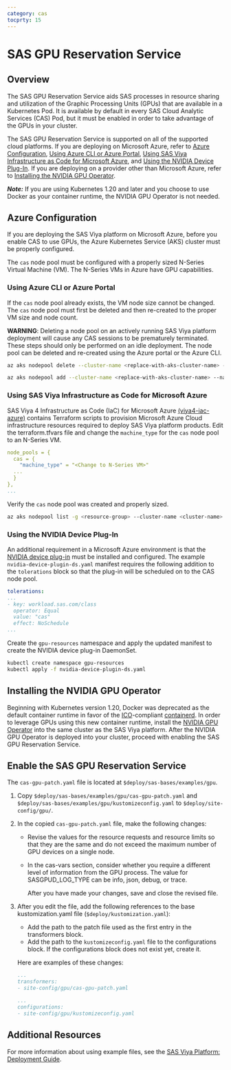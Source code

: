 ```yaml
---
category: cas
tocprty: 15
---
```


# SAS GPU Reservation Service

## Overview

The SAS GPU Reservation Service aids SAS processes in resource sharing and
utilization of the Graphic Processing Units (GPUs) that are available in a
Kubernetes Pod. It is available by default in every SAS Cloud Analytic Services
(CAS) Pod, but it must be enabled in order to take advantage of the GPUs in
your cluster.

The SAS GPU Reservation Service is supported on all of the supported cloud platforms.
If you are deploying on Microsoft Azure, refer to [Azure Configuration](#azure-configuration),
[Using Azure CLI or Azure Portal](#using-azure-cli-or-azure-portal),
[Using SAS Viya Infrastructure as Code for Microsoft Azure](#using-sas-viya-infrastructure-as-code-for-microsoft-azure),
and [Using the NVIDIA Device Plug-In](#using-the-nvidia-device-plug-in).
If you are deploying on a provider other than Microsoft Azure, refer to
[Installing the NVIDIA GPU Operator](#installing-the-nvidia-gpu-operator).

***Note:*** If you are using Kubernetes 1.20 and later and you choose to use Docker
as your container runtime, the NVIDIA GPU Operator is not needed.

## Azure Configuration

If you are deploying the SAS Viya platform on Microsoft Azure, before you enable CAS to
use GPUs, the Azure Kubernetes Service (AKS) cluster must be properly configured.

The `cas` node pool must be configured with a properly sized N-Series Virtual Machine (VM).
The N-Series VMs in Azure have GPU capabilities.

### Using Azure CLI or Azure Portal

If the `cas` node pool already exists, the VM node size cannot be changed.  The `cas` node
pool must first be deleted and then re-created to the proper VM size and node count.

**WARNING**: Deleting a node pool on an actively running SAS Viya platform deployment will cause any CAS sessions
to be prematurely terminated.  These steps should only be performed on an idle deployment.
The node pool can be deleted and re-created using the Azure portal or the Azure CLI.

```bash
az aks nodepool delete --cluster-name <replace-with-aks-cluster-name> --name cas --resource-group <replace-with-resource-group>

az aks nodepool add --cluster-name <replace-with-aks-cluster-name> --name cas --resource-group <replace-with-resource-group> --node-count <replace with node count> --node-vm-size "<replace with N-Series VM>" [--zones <replace-with-availability-zone-number>]
```

### Using SAS Viya Infrastructure as Code for Microsoft Azure

SAS Viya 4 Infrastructure as Code (IaC) for Microsoft Azure [(viya4-iac-azure)](https://github.com/sassoftware/viya4-iac-azure) contains Terraform scripts to provision Microsoft Azure Cloud infrastructure
resources required to deploy SAS Viya platform products.  Edit the terraform.tfvars file and change the
`machine_type` for the `cas` node pool to an N-Series VM.

```yaml
node_pools = {
  cas = {
    "machine_type" = "<Change to N-Series VM>"
  ...
  }
},
...
```

Verify the `cas` node pool was created and properly sized.

```bash
az aks nodepool list -g <resource-group> --cluster-name <cluster-name> --query '[].{Name:name, vmSize:vmSize}'
```

### Using the NVIDIA Device Plug-In

An additional requirement in a Microsoft Azure environment is that the
[NVIDIA device plug-in](https://docs.microsoft.com/en-us/azure/aks/gpu-cluster) must be
installed and configured. The example `nvidia-device-plugin-ds.yaml` manifest requires
the following addition to the `tolerations` block so that the plug-in will be scheduled on
to the CAS node pool.

```yaml
tolerations:
...
- key: workload.sas.com/class
  operator: Equal
  value: "cas"
  effect: NoSchedule
...
```

Create the `gpu-resources` namespace and apply the updated manifest to create the NVIDIA device plug-in DaemonSet.

```bash
kubectl create namespace gpu-resources
kubectl apply -f nvidia-device-plugin-ds.yaml
```

## Installing the NVIDIA GPU Operator

Beginning with Kubernetes version 1.20, Docker was deprecated as the default container runtime in favor
of the [ICO](https://opencontainers.org/)-compliant [containerd](https://kubernetes.io/blog/2017/11/containerd-container-runtime-options-kubernetes/#containerd).
In order to leverage GPUs using this new container runtime, install the
[NVIDIA GPU Operator](https://docs.nvidia.com/datacenter/cloud-native/gpu-operator/getting-started.html)
into the same cluster as the SAS Viya platform. After the NVIDIA GPU Operator is deployed into your
cluster, proceed with enabling the SAS GPU Reservation Service.

## Enable the SAS GPU Reservation Service

The `cas-gpu-patch.yaml` file is located at
`$deploy/sas-bases/examples/gpu`.

1. Copy `$deploy/sas-bases/examples/gpu/cas-gpu-patch.yaml` and `$deploy/sas-bases/examples/gpu/kustomizeconfig.yaml`
   to `$deploy/site-config/gpu/`.

2. In the copied `cas-gpu-patch.yaml` file, make the following changes:

   * Revise the values for the resource requests and resource
     limits so that they are the same and do not exceed the maximum number of GPU devices
     on a single node.
   * In the cas-vars section, consider whether you require
     a different level of information from the GPU process. The value for
     SASGPUD_LOG_TYPE can be info, json, debug, or trace.

     After you have made your changes, save and close the revised file.

3. After you edit the file, add the following references to the base
kustomization.yaml file (`$deploy/kustomization.yaml`):

   * Add the path to the patch file used as the first entry in the transformers block.
   * Add the path to the `kustomizeconfig.yaml` file to the configurations block. If the configurations block does not exist yet, create it.

   Here are examples of these changes:

   ```yaml
   ...
   transformers:
   - site-config/gpu/cas-gpu-patch.yaml

   ...
   configurations:
   - site-config/gpu/kustomizeconfig.yaml
   ```

## Additional Resources

For more information about using example files, see the
[SAS Viya Platform: Deployment Guide](http://documentation.sas.com/?cdcId=itopscdc&cdcVersion=default&docsetId=dplyml0phy0dkr&docsetTarget=titlepage.htm).
